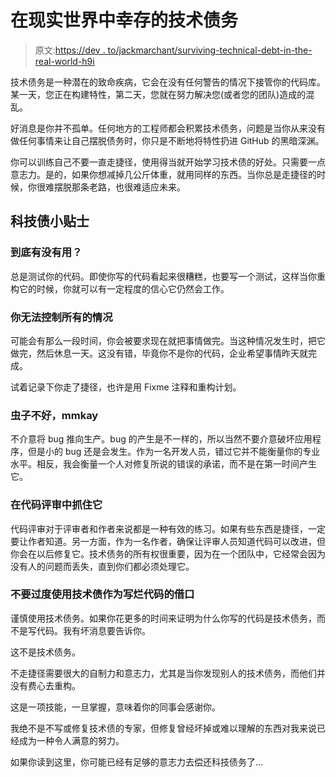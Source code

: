 # 在现实世界中幸存的技术债务

> 原文:[https://dev . to/jackmarchant/surviving-technical-debt-in-the-real-world-h9i](https://dev.to/jackmarchant/surviving-technical-debt-in-the-real-world-h9i)

技术债务是一种潜在的致命疾病，它会在没有任何警告的情况下接管你的代码库。某一天，您正在构建特性，第二天，您就在努力解决您(或者您的团队)造成的混乱。

好消息是你并不孤单。任何地方的工程师都会积累技术债务，问题是当你从来没有做任何事情来让自己摆脱债务时，你只是不断地将特性扔进 GitHub 的黑暗深渊。

你可以训练自己不要一直走捷径，使用得当就开始学习技术债的好处。只需要一点意志力。是的，如果你想减掉几公斤体重，就用同样的东西。当你总是走捷径的时候，你很难摆脱那条老路，也很难适应未来。

## [](#top-tips-for-tech-debt)科技债小贴士

### [](#does-it-even-work)到底有没有用？

总是测试你的代码。即使你写的代码看起来很糟糕，也要写一个测试，这样当你重构它的时候，你就可以有一定程度的信心它仍然会工作。

### 你无法控制所有的情况

可能会有那么一段时间，你会被要求现在就把事情做完。当这种情况发生时，把它做完，然后休息一天。这没有错，毕竟你不是你的代码，企业希望事情昨天就完成。

试着记录下你走了捷径，也许是用 Fixme 注释和重构计划。

### [](#bugs-are-bad-mmkay)虫子不好，mmkay

不介意将 bug 推向生产。bug 的产生是不一样的，所以当然不要介意破坏应用程序，但是小的 bug 还是会发生。作为一名开发人员，错过它并不能衡量你的专业水平。相反，我会衡量一个人对修复所说的错误的承诺，而不是在第一时间产生它。

### [](#catch-it-in-code-review)在代码评审中抓住它

代码评审对于评审者和作者来说都是一种有效的练习。如果有些东西是捷径，一定要让作者知道。另一方面，作为一名作者，确保让评审人员知道代码可以改进，但你会在以后修复它。技术债务的所有权很重要，因为在一个团队中，它经常会因为没有人的问题而丢失，直到你们都必须处理它。

### [](#dont-overuse-technical-debt-as-an-excuse-to-write-bad-code)不要过度使用技术债作为写烂代码的借口

谨慎使用技术债务。如果你花更多的时间来证明为什么你写的代码是技术债务，而不是写代码。我有坏消息要告诉你。

这不是技术债务。

不走捷径需要很大的自制力和意志力，尤其是当你发现别人的技术债务，而他们并没有费心去重构。

这是一项技能，一旦掌握，意味着你的同事会感谢你。

我绝不是不写或修复技术债的专家，但修复曾经坏掉或难以理解的东西对我来说已经成为一种令人满意的努力。

如果你读到这里，你可能已经有足够的意志力去偿还科技债务了…